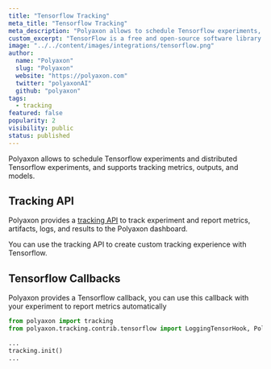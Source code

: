 ```yaml
---
title: "Tensorflow Tracking"
meta_title: "Tensorflow Tracking"
meta_description: "Polyaxon allows to schedule Tensorflow experiments, and supports tracking metrics, outputs, and models natively."
custom_excerpt: "TensorFlow is a free and open-source software library for dataflow and differentiable programming across a range of tasks. It is a symbolic math library, and is also used for machine learning applications such as neural networks."
image: "../../content/images/integrations/tensorflow.png"
author:
  name: "Polyaxon"
  slug: "Polyaxon"
  website: "https://polyaxon.com"
  twitter: "polyaxonAI"
  github: "polyaxon"
tags: 
  - tracking
featured: false
popularity: 2
visibility: public
status: published
---
```


Polyaxon allows to schedule Tensorflow experiments and distributed Tensorflow experiments, and supports tracking metrics, outputs, and models.

## Tracking API

Polyaxon provides a [tracking API](/docs/experimentation/tracking/) to track experiment and report metrics, artifacts, logs, and results to the Polyaxon dashboard.

You can use the tracking API to create custom tracking experience with Tensorflow.

## Tensorflow Callbacks

Polyaxon provides a Tensorflow callback, you can use this callback with your experiment to report metrics automatically

```python
from polyaxon import tracking
from polyaxon.tracking.contrib.tensorflow import LoggingTensorHook, PolyaxonSessionRunHook

...
tracking.init()
...
```
